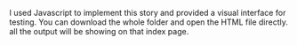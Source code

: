 

I used Javascript to implement this story and provided a visual interface for testing. 
You can download the whole folder and open the HTML file directly. all the output will be showing on that index page.

